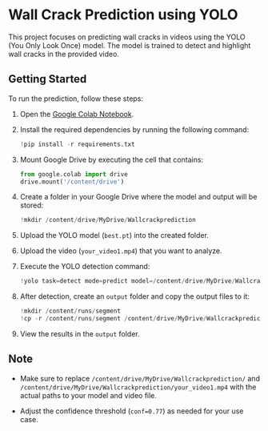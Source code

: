# Wall Crack Prediction using YOLO

This project focuses on predicting wall cracks in videos using the YOLO (You Only Look Once) model. The model is trained to detect and highlight wall cracks in the provided video.

## Getting Started

To run the prediction, follow these steps:

1. Open the [Google Colab Notebook](https://colab.research.google.com/drive/1ubRZDcQbxmYXroPqvQOwULztfHNRbWLT?authuser=2#scrollTo=v3DhIODpRwtr).

2. Install the required dependencies by running the following command:
   ```python
   !pip install -r requirements.txt
   ```

3. Mount Google Drive by executing the cell that contains:
   ```python
   from google.colab import drive
   drive.mount('/content/drive')
   ```

4. Create a folder in your Google Drive where the model and output will be stored:
   ```python
   !mkdir /content/drive/MyDrive/Wallcrackprediction
   ```

5. Upload the YOLO model (`best.pt`) into the created folder.

6. Upload the video (`your_video1.mp4`) that you want to analyze.

7. Execute the YOLO detection command:
   ```python
   !yolo task=detect mode=predict model=/content/drive/MyDrive/Wallcrackprediction/best.pt conf=0.77 source=/content/drive/MyDrive/Wallcrackprediction/your_video1.mp4
   ```

8. After detection, create an `output` folder and copy the output files to it:
   ```python
   !mkdir /content/runs/segment
   !cp -r /content/runs/segment /content/drive/MyDrive/Wallcrackprediction/output
   ```

9. View the results in the `output` folder.

## Note
- Make sure to replace `/content/drive/MyDrive/Wallcrackprediction/` and `/content/drive/MyDrive/Wallcrackprediction/your_video1.mp4` with the actual paths to your model and video file.

- Adjust the confidence threshold (`conf=0.77`) as needed for your use case.
```
